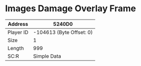 #  Images Damage Overlay Frame
Address   | 5240D0
----------|-------------
Player ID | -104613 (Byte Offset: 0)
Size 	  | 1
Length 	  | 999
SC:R      | Simple Data


